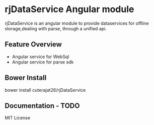 rjDataService Angular module
===========================

rjDataService is an angular module to provide dataservices for offline storage,dealing with parse, through a
unified api.


Feature Overview
----------------

* Angular service for WebSql
* Angular service for parse sdk

Bower Install
----------------
bower install cuterajat26/rjDataService


Documentation - TODO
----------------



MIT License

